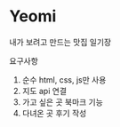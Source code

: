 # Yeomi

내가 보려고 만드는 맛집 일기장

요구사항

1. 순수 html, css, js만 사용
2. 지도 api 연결
3. 가고 싶은 곳 북마크 기능
4. 다녀온 곳 후기 작성
